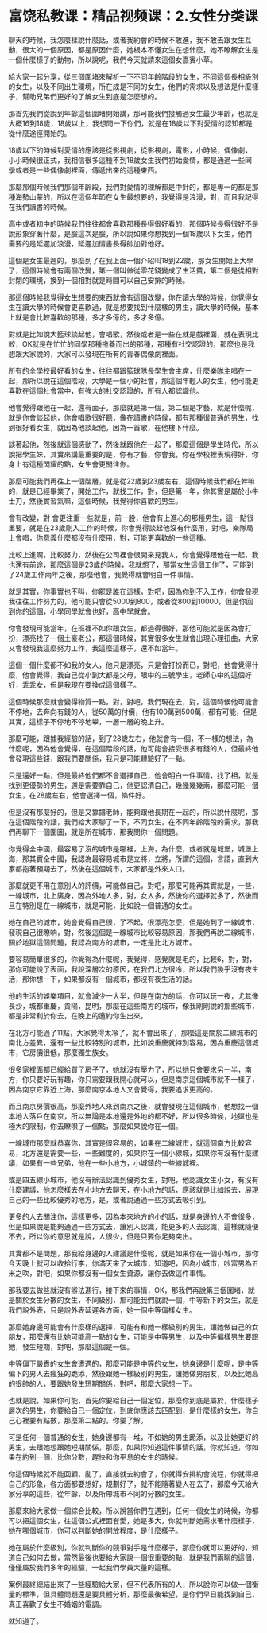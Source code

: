 # 富饶私教课：精品视频课：2.女性分类课

聊天的時候，我怎麼樣說什麼話，或者我約會的時候不敢進，我不敢去跟女生互動，很大的一個原因，都是原因什麼，她根本不懂女生在想什麼，她不瞭解女生是一個什麼樣子的動物，所以說呢，我們今天就請來這個女嘉賓小草。

給大家一起分享，從三個圍堵來解析一下不同年齡階段的女生，不同這個長相級別的女生，以及不同出生環境，所在成是不同的女生，他們的需求以及想法是什麼樣子，幫助兄弟們更好的了解女生到底是怎麼想的。

那首先我們從說到年齡這個圍堵開始講，那可能我們接觸過女生最少年齡，也就是大概16到18歲，18歲以上，我想問一下你們，就是在18歲以下對愛情的認知都是從什麼途徑開始的。

18歲以下的時候對愛情的應該是從影視劇，從影視劇，電影，小時候，偶像劇，小小時候很正式，我相信很多這種不到18歲女生我們初始愛情，都是通過一些同學或者是一些偶像劇裡面，傳遞出來的這種東西。

那麼那個時候我們那個年齡段，我們對愛情的理解都是中針的，都是專一的都是那種海勢山蒙的，所以在這個年節在女生最想要的，我覺得是浪漫，對，而且我記得在我們讀書的時候。

高中或者初中的時候我們往往都會喜歡那種長得很好看的，那個時候長得很好不是說形象穿著什麼，是臉這次是臉，所以說如果你想找到一個18歲以下女生，他們需要的是延遲加浪漫，延遲加情書長得帥加對他好。

這個是女生最遲的，那麼到了在我上面一個介紹叫18到22歲，那女生開始上大學了，這個時候會有兩個改變，第一個叫做從零花錢變成了生活費，第二個是從相對封閉的環境，換到一個相對就是時間可以自己安排的時候。

那這個時候我覺得女生想要的東西就會有這個改變，你在讀大學的時候，你覺得女生在讀大學的時候會更喜歡過，就是想要找到什麼樣的男生，讀大學的時候，基本上就是會比較喜歡的那種，多才多億的，多才多億。

對就是比如說大籃球談起他，會唱歌，然後或者是一些在就是戲裡面，就在表現比較，OK就是在忙忙的同學那種拖養而出的那種，那種有社交認證的，那麼也是我想跟大家說的，大家可以發現在所有的青春偶像劇裡面。

所有的全學校最好看的女生，往往都跟籃球隊長學生會主席，什麼樂隊主唱在一起，那所以說在這個階段，大學是一個小的社會，那這個年輕人的女生，他可能更喜歡在這個社會當中，有強大的社交認證的，所有人都認識他。

他會覺得跟他在一起，還有面子，那麼就是第一個，第二個是才藝，就是什麼呢，就是你會談起他，你會唱歌很好聽，像在讀書的時候，都有那種很普通的男生，找到很好看女生，就因為他談起他，因為一首歌，在他樓下什麼。

談著起他，然後就這個感動了，然後就跟他在一起了，那麼這個是學生時代，所以說把學生妹，其實來講最重要的是，你有才藝，你會我，你在學校裡表現得好，你身上有這種閃耀的點，女生會更關注你。

那麼可能我們再往上一個階層，就是從22歲到23歲左右，這個時候我們都在幹嘛的，就是已經畢業了，開始工作，就找工作，對，但是第一年，你其實是屬於小牛士刀，然後實習氣嘛，這個時候，我覺得你喜歡的男生。

會有改變，對 會更注重一些就是，前一股，他會有上進心的那種男生，這一點很重要，就是在23歲剛入工作的時候，你會覺得談起他沒有什麼用，對吧，樂隊局上會唱，你意義什麼都沒有什麼用，對，可能更喜歡的一些這種。

比較上進啊，比較努力，然後在公司裡會很開來見我人，你會覺得跟他在一起，我也還有前途，那麼這個是23歲的時候，我就想了，那當女生這個工作了，可能到了24歲工作兩年之後，那麼他會，我覺得就會明白一件事情。

就是其實，你事實也不叫，你罷是誰在這樣，對吧，因為你到不入工作，你會發現我往往工作努力的，他可能只會從5000到800，或者從800到10000，但是你回到你的這個，小學同學就會也好，高中學就會。

你會發現可能當年，在班裡不如你跟女生，都過得很好，那他可能就是因為會打扮，漂亮找了一個土豪老公，那這個時候，其實很多女生就會出現心理扭曲，大家又會發現我這麼努力工作，我這麼這樣子，還不如當年。

這個一個什麼都不如我的女人，他只是漂亮，只是會打扮而已，對吧，他會覺得什麼，他會覺得，我自己從小到大都是父母，眼中的三號學生，老師心中的這個好好，乖乖女，但是我現在要換成這個樣子。

這個時候那麼就會變得物質一點，對，對吧，我們現在去，對，這個時候他可能會不停地，去奔向有錢的人，從50萬的付價，他有100萬到500萬，都有可能，但是其實，這樣子不停地不停地攀，一層一層的晚上升。

那麼可能，跟據我經驗的話，到了28歲左右，他就會有一個，不一樣的想法，為什麼呢，因為他會覺得，在這個階段的話，他可能會接受很多有錢的人，但最終他會發現這些錢，跟我們要關係，我只是可能體驗好了一點。

只是還好一點，但是最終他們都不會選擇自己，他會明白一件事情，找了相，就是找到更優勢的男生，還是需要靠自己，他更認清自己，幾幾幾幾兩，那麼可能一個女生，在28歲左右，他會選擇一個，條件好。

但是沒有那麼好的，但是又靠譜老師，能夠跟他長期在一起的，所以說什麼呢，那在這個階段的話，我們給大家聊了一下，不同女生，在不同年齡階段的需求，那我們再聊下一個圍圖，就是所在城市，那我問你一個問題。

你覺得全中國，最容易了沒的城市是哪裡，上海，為什麼，或者就是城堡，城堡上海，那其實全中國，我認為最容易城市是立將，立將，所謂的這個，言語，直到大家都抱著預期去了，然後在這個城市，大家都是外來人口。

那麼就更不用在意別人的評價，可能做自己，對吧，那麼可能再其實就是，一些，一線城市，北上廣身，因為外地人多，對，女人多，然後你的選擇就多了，然後而且在特別是在一線城市，就是可能，比如說一個普通的女生。

她在自己的城市，她會覺得自己很，了不起，很漂亮怎麼，但是她到了一線城市，發現自己很瞭响，對，然後這個是一線城市比較容易原因，那我們再說二線城市，關於地獄這個問題，我認為南方的城市，一定是比北方城市。

要容易簡單很多的，你覺得為什麼呢，我覺得，感覺就是毛的，比較6，對，對，那你可能說了表面，我說深層次的原因，在我們北方很冷，所以我們幾乎沒有夜生活，那你想一下，如果都沒有一個城市，都沒有夜生活的話。

他的生活的娛樂項目，就會減少一大半，但是在南方的話，你可以玩一夜，尤其像長沙，城都重慶，貴陽，昆明，那麼在這些南方的城市，像我剛剛說的那些城市，都是非常利於你去，在晚上的邀約你生出來。

在北方可能過了11點，大家覺得太冷了，就不會出來了，那麼這是關於二線城市的南北方差異，還有一些比較特別的城市，比如說重慶就特別容易，因為重慶這個城市，它房價很低，那麼獨生族女。

很多家裡面都已經給買了房子了，她就沒有壓力了，所以她只會要求另一半，南方，你只要好玩有趣，你只需要跟我開心就可以，但是南京這個城市就不一樣了，因為南京它靠近上海，那麼南京本地人又會覺得，我要追求更高的。

而且南京房價很高，那麼外地人來到南京之後，就會發現在這個城市，他想找一個本地人落戶在南京，所以無論是本地還是外地的都不好，所以很多時候，地獄也是極大的限制，你去瞭唄了一個點，那麼如果說你在一個。

一線城市那麼就恭喜你，其實是很容易的，如果在二線城市，就這個南方比較容易，北方還是需要一些，一些難度的，如果你在一個小線城，如果你有沒有什麼建議，如果有一些兄弟，他在一些小地方，小城鎮的一些線城裡。

或是四五線小城市，他沒有辦法認識到優秀女生，對吧，他認識女生小女，有沒有什麼建議，他怎麼樣去在小地方去聊天，在小地方的話，應該就是比如說去，展現自己的一些比較優秀的地方，是，或者說通過一些方式去吸引到。

更多的人去關注你，這樣更多，因為本來地方的小的話，就是身邊的人不會很多，但是如果說是能夠通過一些方式去，讓別人認識，能更多的人去認識，這樣就隨便不去，所以你的意思就是說，人很少，但是只要你足夠突出。

其實都不是問題，那我給身邊的人建議是什麼呢，就是如果你在一個小城市，那你今天晚上就可以收拾行李，你滿天來了大城市，知道吧，因為小城市，吵富男為五米之吹，對吧，如果你都沒有一個女生資源，讓你去做這件事情。

那我要去做些就沒有辦法進行，接下來的事情，OK，那我們再說第三個圍堵，就是關於女生分數的女生，不同級別，那可能我們就說一個，中等新下的女生，就是我們說外表，只是說外表延遲各方面，她一個中等偏樣女生。

那麼她身邊可能會有什麼樣的選擇，可能有和她一樣級別的男生，讓她做自己的女朋友，那麼還有比她可能高一點的女生，可能是中等男生，以及中等偏樣男生要跟她，發生短期，對吧，那麼這個是一個。

中等偏下嚴責的女生會遭遇的，那麼可能是中等的女生，她身邊是什麼呢，是中等偏下的男人去瘋狂的跪添，然後跟她一樣級別的男生，讓她做男朋友，以及比她高的很帥的人，要跟她發生短期關係，對吧，那麼大家想一下。

也就是說，如果你可能，首先你要給自己一個定位，那麼你到底是屬於，什麼樣子層次的男生，你要給自己一個定位，到底你應該去匹配到，是什麼樣的女生，你自己心裡要有點數，那麼第二點的，你要了解。

可是任何一個普通的女生，她身邊都有一堆，不如她的男生跪添，以及比她更好的男生，去跟她想跟她短期關係，那麼，如果你知道這件事情的話，你就知道，你如果在約到一個，比你分數，趕快和你平息的女生的時候。

你這個時候就不能回顧，亂了，直接就去約會了，你就得安排約會流程，你就得把自己的形象，各方面都要想好，規劃好了，就不能隨著變人在去了，那麼今天給大家分享的這些，從年齡，以及所帶城市不同的分數的女生。

那麼來給大家做一個綜合比較，所以說當你們在遇到，任何一個女生的時候，你都可以把這個女生，往這個公式裡面套愛，她是多大，你就判斷她需求著什麼樣子，她在哪個城市，你可以判斷她的開放程度，是什麼樣子。

她在屬於什麼級別，你就判斷你的競爭對手是什麼樣子，那麼你就可以更好的，知道自己如何去做，當然最後也要給大家說一個很重要的點，就是我們兩聊的這個，僅僅屬於我們多年的經驗，一起我們學員大量的這樣。

案例最終總結出來了一些經驗給大家，但不代表所有的人，所以說你可以做一個衡量的標準，但具體問題還是要具體分析，那麼最後希望，是你們早日能找到自己，真正喜歡了女生不婚姻的電調。

就知道了。